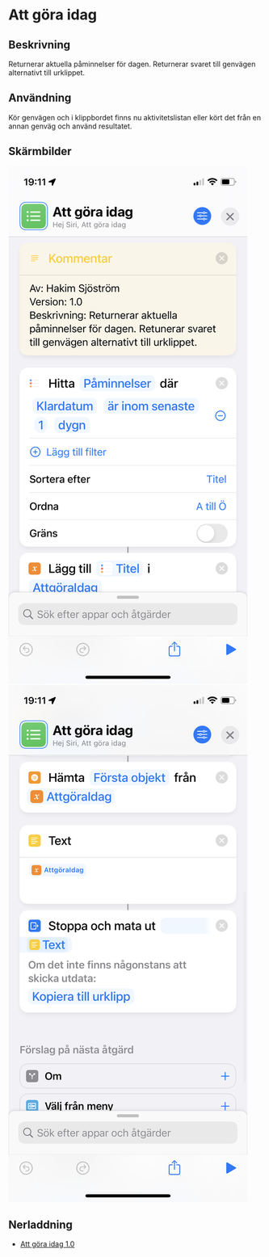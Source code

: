 # Att göra idag

## Beskrivning

Returnerar aktuella påminnelser för dagen. Returnerar svaret till genvägen alternativt till urklippet. 

## Användning

Kör genvägen och i klippbordet finns nu aktivitetslistan eller kört det från en annan genväg och använd resultatet.

## Skärmbilder

![todo](../assets/images/todo-1.png)
![todo](../assets/images/todo-2.png)

## Nerladdning

- [Att göra idag 1.0](https://www.icloud.com/shortcuts/3fef044452b34f4792be181b441e144c)